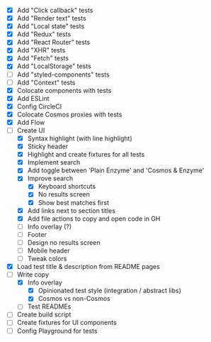 * [x] Add "Click callback" tests
* [x] Add "Render text" tests
* [x] Add "Local state" tests
* [x] Add "Redux" tests
* [x] Add "React Router" tests
* [x] Add "XHR" tests
* [x] Add "Fetch" tests
* [x] Add "LocalStorage" tests
* [ ] Add "styled-components" tests
* [ ] Add "Context" tests
* [x] Colocate components with tests
* [x] Add ESLint
* [x] Config CircleCI
* [x] Colocate Cosmos proxies with tests
* [x] Add Flow
* [ ] Create UI
  * [x] Syntax highlight (with line highlight)
  * [x] Sticky header
  * [x] Highlight and create fixtures for all tests
  * [x] Implement search
  * [x] Add toggle between 'Plain Enzyme' and 'Cosmos & Enzyme'
  * [x] Improve search
    * [x] Keyboard shortcuts
    * [x] No results screen
    * [x] Show best matches first
  * [x] Add links next to section titles
  * [x] Add file actions to copy and open code in GH
  * [ ] Info overlay (?)
  * [ ] Footer
  * [ ] Design no results screen
  * [ ] Mobile header
  * [ ] Tweak colors
* [x] Load test title & description from README pages
* [ ] Write copy
  * [x] Info overlay
    * [x] Opinionated test style (integration / abstract libs)
    * [x] Cosmos vs non-Cosmos
  * [ ] Test READMEs
* [ ] Create build script
* [ ] Create fixtures for UI components
* [ ] Config Playground for tests
